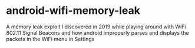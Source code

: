 # android-wifi-memory-leak
A memory leak exploit I discovered in 2019 while playing around with WiFi 802.11 Signal Beacons and how android improperly parses and displays the packets in the WiFi menu in Settings
